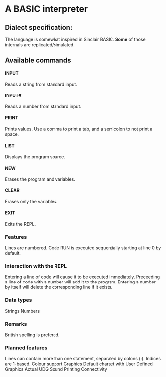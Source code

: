 # A BASIC interpreter

## Dialect specification:

The language is somewhat inspired in Sinclair BASIC.
**Some** of those internals are replicated/simulated.

## Available commands
#### INPUT
Reads a string from standard input.

#### INPUT#
Reads a number from standard input.

#### PRINT
Prints values. Use a comma to print a tab, and a semicolon to not
print a space.

#### LIST
Displays the program source.

#### NEW
Erases the program and variables.

#### CLEAR
Erases only the variables.

#### EXIT
Exits the REPL.


### Features
Lines are numbered.
Code RUN is executed sequentially starting at line 0 by default.

### Interaction with the REPL
Entering a line of code will cause it to be executed immediately.
Preceeding a line of code with a number will add it to the program.
Entering a number by itself will delete the corresponding line if it exists.

### Data types
Strings
Numbers

### Remarks
British spelling is prefered.

### Planned features
Lines can contain more than one statement, separated by colons (:).
Indices are 1-based.
Colour support
Graphics
Default charset with User Defined Graphics
Actual UDG
Sound
Printing
Connectivity
